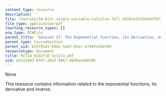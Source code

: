 ```yaml
---
content_type: resource
description: ''
file: /courses/18-01sc-single-variable-calculus-fall-2010/e53328426f67383390674849ae3d670b_MIT18_01SCF10_Ses17a.pdf
file_type: application/pdf
learning_resource_types: []
ocw_type: OCWFile
parent_title: 'Session 17: The Exponential Function, its Derivative, and its Inverse'
parent_type: CourseSection
parent_uid: 625f9141-b9dc-5a93-65ac-ef497e19af09
resourcetype: Document
title: MIT18_01SCF10_Ses17a.pdf
uid: e5332842-6f67-3833-9067-4849ae3d670b
---
```

None

This resource contains information related to the exponential functions, its derivative and inverse.